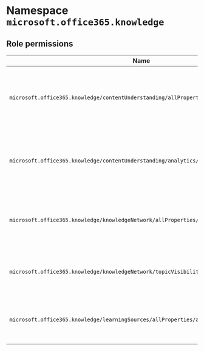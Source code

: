 # Namespace `microsoft.office365.knowledge`
## Role permissions
|Name|Description|Privileged|
|-|-|-|
|`microsoft.office365.knowledge/contentUnderstanding/allProperties/allTasks`|Read and update all properties of content understanding in Microsoft 365 admin center|False|
|`microsoft.office365.knowledge/contentUnderstanding/analytics/allProperties/read`|Read analytics reports of content understanding in Microsoft 365 admin center|False|
|`microsoft.office365.knowledge/knowledgeNetwork/allProperties/allTasks`|Read and update all properties of knowledge network in Microsoft 365 admin center|False|
|`microsoft.office365.knowledge/knowledgeNetwork/topicVisibility/allProperties/allTasks`|Manage topic visibility of knowledge network in Microsoft 365 admin center|False|
|`microsoft.office365.knowledge/learningSources/allProperties/allTasks`|Manage learning sources and all their properties in Learning App.|False|
